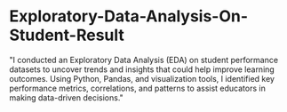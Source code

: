 # Exploratory-Data-Analysis-On-Student-Result
"I conducted an Exploratory Data Analysis (EDA) on student performance datasets to uncover trends and insights that could help improve learning outcomes. Using Python, Pandas, and visualization tools, I identified key performance metrics, correlations, and patterns to assist educators in making data-driven decisions."
